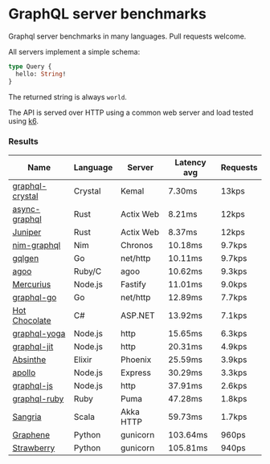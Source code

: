 <!-- README.md is generated from README.ecr, do not edit -->

# GraphQL server benchmarks

Graphql server benchmarks in many languages. Pull requests welcome.

All servers implement a simple schema:

```graphql
type Query {
  hello: String!
}
```

The returned string is always `world`.

The API is served over HTTP using a common web server and load tested using [k6](https://github.com/grafana/k6).

### Results

| Name                          | Language      | Server          | Latency avg      | Requests      |
| ----------------------------  | ------------- | --------------- | ---------------- | ------------- |
| [graphql-crystal](https://github.com/graphql-crystal/graphql) | Crystal | Kemal | 7.30ms | 13kps |
| [async-graphql](https://github.com/async-graphql/async-graphql) | Rust | Actix Web | 8.21ms | 12kps |
| [Juniper](https://github.com/graphql-rust/juniper) | Rust | Actix Web | 8.37ms | 12kps |
| [nim-graphql](https://github.com/status-im/nim-graphql) | Nim | Chronos | 10.18ms | 9.7kps |
| [gqlgen](https://github.com/99designs/gqlgen) | Go | net/http | 10.11ms | 9.7kps |
| [agoo](https://github.com/ohler55/agoo) | Ruby/C | agoo | 10.62ms | 9.3kps |
| [Mercurius](https://github.com/mercurius-js/mercurius) | Node.js | Fastify | 11.01ms | 9.0kps |
| [graphql-go](https://github.com/graphql-go/graphql) | Go | net/http | 12.89ms | 7.7kps |
| [Hot Chocolate](https://github.com/ChilliCream/hotchocolate) | C# | ASP.NET | 13.92ms | 7.1kps |
| [graphql-yoga](https://github.com/dotansimha/graphql-yoga) | Node.js | http | 15.65ms | 6.3kps |
| [graphql-jit](https://github.com/zalando-incubator/graphql-jit) | Node.js | http | 20.31ms | 4.9kps |
| [Absinthe](https://github.com/absinthe-graphql/absinthe) | Elixir | Phoenix | 25.59ms | 3.9kps |
| [apollo](https://github.com/apollographql/apollo-server) | Node.js | Express | 30.29ms | 3.3kps |
| [graphql-js](https://github.com/graphql/graphql-js) | Node.js | http | 37.91ms | 2.6kps |
| [graphql-ruby](https://github.com/rmosolgo/graphql-ruby) | Ruby | Puma | 47.28ms | 1.8kps |
| [Sangria](https://github.com/sangria-graphql/sangria) | Scala | Akka HTTP | 59.73ms | 1.7kps |
| [Graphene](https://github.com/graphql-python/graphene) | Python | gunicorn | 103.64ms | 960ps |
| [Strawberry](https://github.com/strawberry-graphql/strawberry) | Python | gunicorn | 105.81ms | 940ps |
